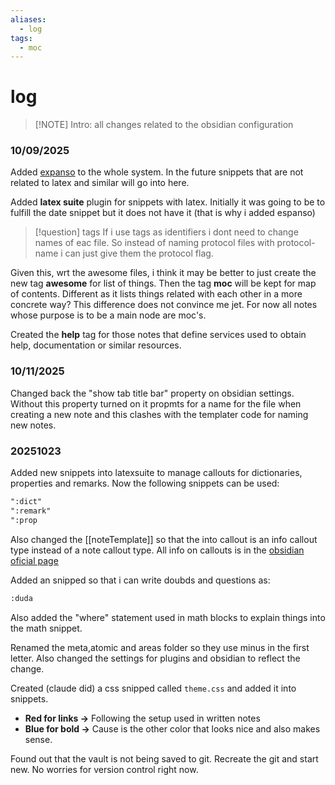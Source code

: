 ```yaml
---
aliases:
  - log
tags:
  - moc
---
```

# log
> [!NOTE] Intro: 
> all changes related to the obsidian configuration

### 10/09/2025
Added [expanso](https://espanso.org) to the whole system. In the future snippets that are not related to latex and similar will go into here. 

Added **latex suite** plugin for snippets with latex. Initially it was going to be to fulfill the date snippet but it does not have it (that is why i added espanso)


> [!question] tags
> If i use tags as identifiers i dont need to change names of eac file. So instead of naming protocol files with protocol-name i can just give them the protocol flag. 

Given this, wrt the awesome files, i think it may be better to just create the new tag **awesome** for list of things. Then the tag **moc** will be kept for map of contents. Different as it lists things related with each other in a more concrete way? 
This difference does not convince me jet. 
For now all notes whose purpose is to be a main node are moc's. 

Created the **help** tag for those notes that define services used to obtain help, documentation or similar resources. 

### 10/11/2025
Changed back the "show tab title bar" property on obsidian settings. Without this property turned on it propmts for a name for the file when creating a new note and this clashes with the templater code for naming new notes. 

### 20251023
Added new snippets into latexsuite to manage callouts for dictionaries, properties and remarks. 
Now the following snippets can be used: 
```txt
":dict"
":remark"
":prop
```
Also changed the [[noteTemplate]] so that the into callout is an info callout type instead of a note callout type. 
All info on callouts is in the [obsidian oficial page](https://help.obsidian.md/callouts)

Added an snipped so that i can write doubds and questions as:
```txt
:duda
```

Also added the "where" statement used in math blocks to explain things into the math snippet.

Renamed the meta,atomic and areas folder so they use minus in the first letter. 
Also changed the settings for plugins and obsidian to reflect the change.

Created (claude did) a css snipped called `theme.css` and added it into snippets. 
- **Red for links ->** Following the setup used in written notes
- **Blue for bold ->** Cause is the other color that looks nice and also makes sense. 

Found out that the vault is not being saved to git. Recreate the git and start new. No worries for version control right now. 